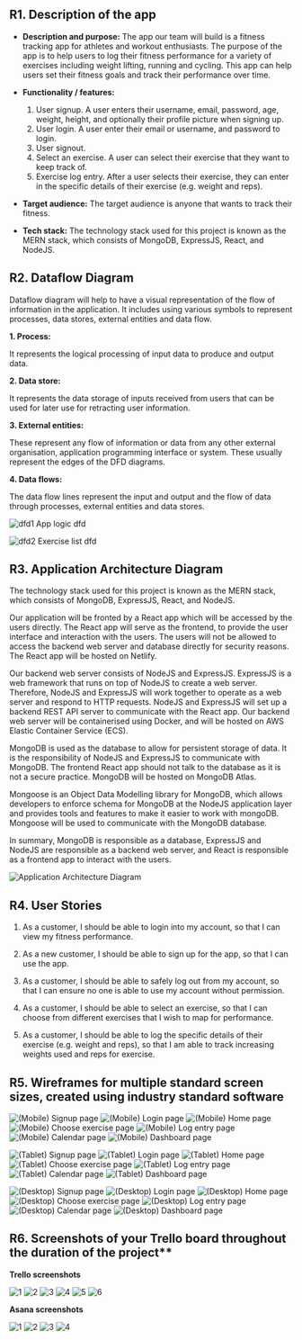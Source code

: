 ## R1.	Description of the app
- **Description and purpose:** The app our team will build is a fitness tracking app for athletes and workout enthusiasts. The purpose of the app is to help users to log their fitness performance for a variety of exercises including weight lifting, running and cycling. This app can help users set their fitness goals and track their performance over time.

- **Functionality / features:**
    1. User signup. A user enters their username, email, password, age, weight, height, and optionally their profile picture when signing up.
    2. User login. A user enter their email or username, and password to login.
    3. User signout.
    4. Select an exercise. A user can select their exercise that they want to keep track of.
    5. Exercise log entry. After a user selects their exercise, they can enter in the specific details of their exercise (e.g. weight and reps).

- **Target audience:** The target audience is anyone that wants to track their fitness.

- **Tech stack:** The technology stack used for this project is known as the MERN stack, which consists of MongoDB, ExpressJS, React, and NodeJS.

## R2.	Dataflow Diagram 

Dataflow diagram will help to have a visual representation of the flow of information in the application. It includes using various symbols to represent processes, data stores, external entities and data flow. 

**1. Process:**

It represents the logical processing of input data to produce and output data.

**2. Data store:**

It represents the data storage of inputs received from users that can be used for later use for retracting user information.

**3. External entities:**

These represent any flow of information or data from any other external organisation, application programming interface or system. These usually represent the edges of the DFD diagrams.

**4. Data flows:**

The data flow lines represent the input and output and the flow of data through processes, external entities and data stores.

![dfd1](./dfd1.png)
App logic dfd

![dfd2](./dfd2.png)
Exercise list dfd


## R3.	Application Architecture Diagram
The technology stack used for this project is known as the MERN stack, which consists of MongoDB, ExpressJS, React, and NodeJS.

Our application will be fronted by a React app which will be accessed by the users directly. The React app will serve as the frontend, to provide the user interface and interaction with the users. The users will not be allowed to access the backend web server and database directly for security reasons. The React app will be hosted on Netlify.

Our backend web server consists of NodeJS and ExpressJS. ExpressJS is a web framework that runs on top of NodeJS to create a web server. Therefore, NodeJS and ExpressJS will work together to operate as a web server and respond to HTTP requests. NodeJS and ExpressJS will set up a backend REST API server to communicate with the React app. Our backend web server will be containerised using Docker, and will be hosted on AWS Elastic Container Service (ECS).

MongoDB is used as the database to allow for persistent storage of data. It is the responsibility of NodeJS and ExpressJS to communicate with MongoDB. The frontend React app should not talk to the database as it is not a secure practice. MongoDB will be hosted on MongoDB Atlas.

Mongoose is an Object Data Modelling library for MongoDB, which allows developers to enforce schema for MongoDB at the NodeJS application layer and provides tools and features to make it easier to work with mongoDB. Mongoose will be used to communicate with the MongoDB database.

In summary, MongoDB is responsible as a database, ExpressJS and NodeJS are responsible as a backend web server, and React is responsible as a frontend app to interact with the users.

![Application Architecture Diagram](./docs/application_architecture_diagram.drawio.png)

## R4.	User Stories

1. As a customer, I should be able to login into my account, so that I can view my fitness performance.

2. As a new customer,  I should be able to sign up for the app, so that I can use the app.

3. As a customer, I should be able to safely log out from my account, so that I can ensure no one is able to use my account without permission.

4.  As a customer, I should be able to select an exercise, so that I can choose from different exercises that I wish to map for performance.

5. As a customer, I should be able to log the specific details of their exercise (e.g. weight and reps), so that I am able to track increasing weights used and reps for exercise.






## R5.	Wireframes for multiple standard screen sizes, created using industry standard software


![(Mobile) Signup page](./docs/(Mobile)_Signup_page.png)
![(Mobile) Login page](./docs/(Mobile)_Login_page.png)
![(Mobile) Home page](./docs/(Mobile)_Home_page.png)
![(Mobile) Choose exercise page](./docs/(Mobile)_Choose_exercise_page.png)
![(Mobile) Log entry page](./docs/(Mobile)_Log_entry_page.png)
![(Mobile) Calendar page](./docs/(Mobile)_Calendar_page.png)
![(Mobile) Dashboard page](./docs/(Mobile)_Dashboard_page.png)

![(Tablet) Signup page](./docs/(Tablet)_Signup_page.png)
![(Tablet) Login page](./docs/(Tablet)_Login_page.png)
![(Tablet) Home page](./docs/(Tablet)_Home_page.png)
![(Tablet) Choose exercise page](./docs/(Tablet)_Choose_exercise_page.png)
![(Tablet) Log entry page](./docs/(Tablet)_Log_entry_page.png)
![(Tablet) Calendar page](./docs/(Tablet)_Calendar_page.png)
![(Tablet) Dashboard page](./docs/(Tablet)_Dashboard_page.png)

![(Desktop) Signup page](./docs/(Desktop)_Signup_page.png)
![(Desktop) Login page](./docs/(Desktop)_Login_page.png)
![(Desktop) Home page](./docs/(Desktop)_Home_page.png)
![(Desktop) Choose exercise page](./docs/(Desktop)_Choose_exercise_page.png)
![(Desktop) Log entry page](./docs/(Desktop)_Log_entry_page.png)
![(Desktop) Calendar page](./docs/(Desktop)_Calendar_page.png)
![(Desktop) Dashboard page](./docs/(Desktop)_Dashboard_page.png)

## R6.	Screenshots of your Trello board throughout the duration of the project**


**Trello screenshots**

![1](./docs/trello/1.png)
![2](./docs/trello/2.png)
![3](./docs/trello/3.png)
![4](./docs/trello/4.png)
![5](./docs/trello/5.png)
![6](./docs/trello/6.png)

**Asana screenshots**

![1](./docs/asana/1.png)
![2](./docs/asana/2.png)
![3](./docs/asana/3.png)
![4](./docs/asana/4.png)
